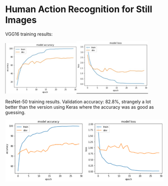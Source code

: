 # Human Action Recognition for Still Images

VGG16 training results:


<img src="images/vgg16_acc.jpg" width="45%" /><img src="images/vgg16_loss.jpg" width="45%"/>

ResNet-50 training results.  Validation accuracy: 82.8%, strangely a lot better than the version using Keras where the accuracy was as good as guessing.

<img src="images/resnet50_acc_loss.jpg" >
